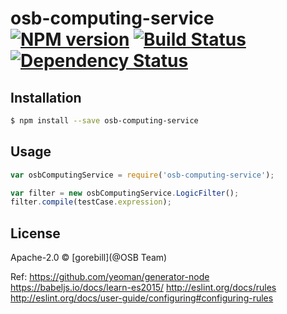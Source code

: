 # osb-computing-service [![NPM version][npm-image]][npm-url] [![Build Status][travis-image]][travis-url] [![Dependency Status][daviddm-image]][daviddm-url]
> 

## Installation

```sh
$ npm install --save osb-computing-service
```

## Usage

```js
var osbComputingService = require('osb-computing-service');

var filter = new osbComputingService.LogicFilter();
filter.compile(testCase.expression);
```
## License

Apache-2.0 © [gorebill](@OSB Team)


[npm-image]: https://badge.fury.io/js/osb-computing-service.svg
[npm-url]: https://npmjs.org/package/osb-computing-service
[travis-image]: https://travis-ci.org/gorebill@163.com/osb-computing-service.svg?branch=master
[travis-url]: https://travis-ci.org/gorebill@163.com/osb-computing-service
[daviddm-image]: https://david-dm.org/gorebill@163.com/osb-computing-service.svg?theme=shields.io
[daviddm-url]: https://david-dm.org/gorebill@163.com/osb-computing-service





Ref: 
https://github.com/yeoman/generator-node
https://babeljs.io/docs/learn-es2015/
http://eslint.org/docs/rules
http://eslint.org/docs/user-guide/configuring#configuring-rules










